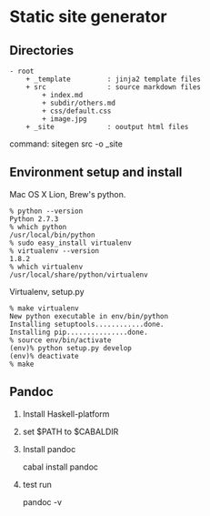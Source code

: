 # Static site generator

## Directories

    - root
        + _template         : jinja2 template files
        + src               : source markdown files
            + index.md
            + subdir/others.md
            + css/default.css
            + image.jpg
        + _site             : ooutput html files

command:
    sitegen src -o _site

## Environment setup and install

Mac OS X Lion, Brew's python.

    % python --version
    Python 2.7.3
    % which python
    /usr/local/bin/python
    % sudo easy_install virtualenv
    % virtualenv --version
    1.8.2
    % which virtualenv
    /usr/local/share/python/virtualenv

Virtualenv, setup.py

    % make virtualenv
    New python executable in env/bin/python
    Installing setuptools............done.
    Installing pip...............done.
    % source env/bin/activate
    (env)% python setup.py develop
    (env)% deactivate
    % make

## Pandoc

1. Install Haskell-platform
2. set $PATH to $CABALDIR
3. Install pandoc

    cabal install pandoc

4. test run

    pandoc -v
    

